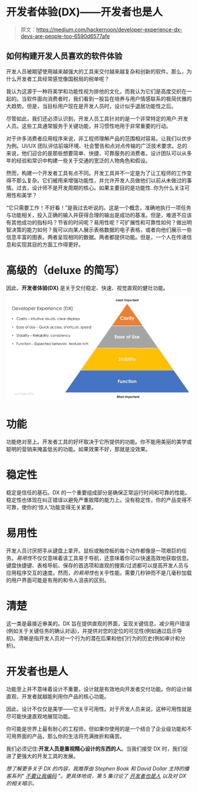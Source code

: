 # 开发者体验(DX)——开发者也是人

> 原文：<https://medium.com/hackernoon/developer-experience-dx-devs-are-people-too-6590d6577afe>

## 如何构建开发人员喜欢的软件体验

开发人员被期望使用越来越强大的工具来交付越来越复杂和创新的软件。那么，为什么开发者工具经常感觉像国税局的税单呢？

我认为这源于一种将美学和功能性视为排他的文化，而我认为它们是高度交织在一起的。当软件面向消费者时，我们看到一股旨在培养与用户情感联系的极简优雅的大趋势。但是，当目标用户现在是开发人员时，设计似乎退居功能性之后。

尽管如此，我们还必须认识到，开发人员工具针对的是一个非常特定的用户:开发人员。这些工具通常服务于关键功能，并习惯性地用于非常重要的行动。

对于许多消费者应用程序来说，非工程师理解产品的范围相对容易。让我们以优步为例。UI/UX 团队评估前端环境、社会警告和点对点传输的广泛技术要求。总的来说，他们迎合的是那些想要简单、快捷、可靠服务的消费者。设计团队可以从多年的经验和常识中构建一些关于交通的宽泛的人物角色和假设。

然而，构建一个开发者工具有点不同。开发工具并不一定是为了让工程师的工作变得不那么复杂。它们被用来增强功能性，并允许开发人员做他们以前从未做过的事情。过去，设计师不是开发周期的核心。如果主要目的是功能性..你为什么关注可用性和美学？

“它只需要工作！不好看！”是我过去听说的。这是一个概念，准确地执行一项任务与功能相关，投入正确的输入并获得合理的输出是成功的基准。但是，难道不应该有其他成功的指标吗？节省的时间呢？易用性呢？可扩展性和可靠性如何？做出明智决策的能力如何？我可以向某人展示表格数据的电子表格，或者向他们展示一些信息丰富的图表。两者呈现相同的数据。两者都提供功能。但是，一个人在传递信息和实现其目的方面工作得更好。

# 高级的（deluxe 的简写）

因此，**开发者体验(DX)** 是关于交付稳定、快速、视觉直观的健壮功能。

![](img/3ce9341c2fbfe84f47648b8ef0650763.png)

# 功能

功能绝对至上。开发者工具的好坏取决于它所提供的功能。你不能用美丽的美学或聪明的营销来掩盖低劣的功能。如果效果不好，那就是没效果。

# 稳定性

稳定是信任的基石。DX 的一个重要组成部分是确保正常运行时间和可靠的性能。稳定性也体现在纠正错误以避免严重故障的能力上。没有稳定性，你的产品变得不可靠，使你的‘惊人’功能变得无关紧要。

# 易用性

开发人员讨厌把手从键盘上拿开。鼠标或触控板的每个动作都像是一项艰巨的任务。*易用性*不仅仅意味着该工具易于导航，还意味着你可以快速高效地获取信息。键盘快捷键、表格导航、保存的首选项和直观的搜索/过滤都可以提高开发人员与应用程序交互的速度。然而，*的易用性*也关乎性能。需要几秒钟而不是几毫秒加载的用户界面可能是有用的和令人沮丧的区别。

# 清楚

这一类是最接近审美的。DX 旨在提供直观的界面，呈现关键信息，减少用户错误(例如关于关键任务的确认对话)，并提供对您的定位的可见性(例如通过启示导航)。清晰是指开发人员对一个行为的潜在后果和他们行为的历史(例如审计和分析)。

# 开发者也是人

功能至上并不意味着设计不重要。设计就是有效地向开发者交付功能。你的设计越直观，开发者就越能利用你产品的核心功能。

因此，设计不仅仅是美学——它关乎可用性。对于开发人员来说，这种可用性就是尽可能快速直观地展现功能。

你可能是世界上最有耐心的工程师，但如果你使用的是一个结合了企业级功能和不可用界面的产品，那么你的生活将充满挫折和痛苦。

我们必须记住:**开发人员是重视精心设计的东西的人**。当我们接受 DX 时，我们促进了更强大的开发工具的发展。

*想了解更多关于 DX 的内容，我推荐由 Stephen Boak 和 David Dollar 主持的播客系列“* [*不要让我编码*](http://www.heavybit.com/library/podcasts/dont-make-me-code/) *”。更具体地说，第 5 集讨论了* [*开发者也是人*](http://www.heavybit.com/library/podcasts/dont-make-me-code/ep-5-developers-are-people-too/) *以及对 DX 的相关暗示。*